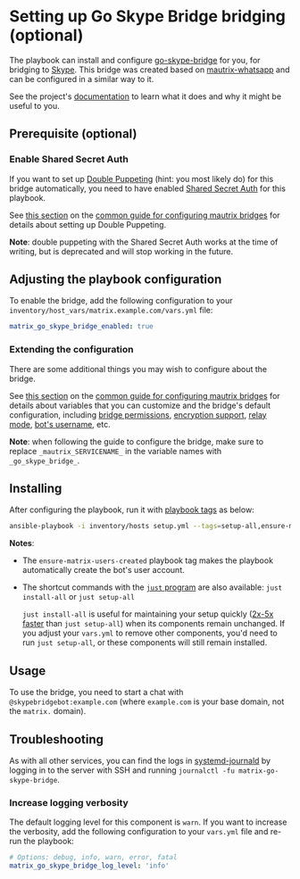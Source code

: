 # Setting up Go Skype Bridge bridging (optional)

The playbook can install and configure [go-skype-bridge](https://github.com/kelaresg/go-skype-bridge) for you, for bridging to [Skype](https://www.skype.com/). This bridge was created based on [mautrix-whatsapp](https://github.com/mautrix/whatsapp) and can be configured in a similar way to it.

See the project's [documentation](https://github.com/kelaresg/go-skype-bridge/blob/master/README.md) to learn what it does and why it might be useful to you.

## Prerequisite (optional)

### Enable Shared Secret Auth

If you want to set up [Double Puppeting](https://docs.mau.fi/bridges/general/double-puppeting.html) (hint: you most likely do) for this bridge automatically, you need to have enabled [Shared Secret Auth](configuring-playbook-shared-secret-auth.md) for this playbook.

See [this section](configuring-playbook-bridge-mautrix-bridges.md#set-up-double-puppeting-optional) on the [common guide for configuring mautrix bridges](configuring-playbook-bridge-mautrix-bridges.md) for details about setting up Double Puppeting.

**Note**: double puppeting with the Shared Secret Auth works at the time of writing, but is deprecated and will stop working in the future.

## Adjusting the playbook configuration

To enable the bridge, add the following configuration to your `inventory/host_vars/matrix.example.com/vars.yml` file:

```yaml
matrix_go_skype_bridge_enabled: true
```

### Extending the configuration

There are some additional things you may wish to configure about the bridge.

See [this section](configuring-playbook-bridge-mautrix-bridges.md#extending-the-configuration) on the [common guide for configuring mautrix bridges](configuring-playbook-bridge-mautrix-bridges.md) for details about variables that you can customize and the bridge's default configuration, including [bridge permissions](configuring-playbook-bridge-mautrix-bridges.md#configure-bridge-permissions-optional), [encryption support](configuring-playbook-bridge-mautrix-bridges.md#enable-encryption-optional), [relay mode](configuring-playbook-bridge-mautrix-bridges.md#enable-relay-mode-optional), [bot's username](configuring-playbook-bridge-mautrix-bridges.md#set-the-bots-username-optional), etc.

**Note**: when following the guide to configure the bridge, make sure to replace `_mautrix_SERVICENAME_` in the variable names with `_go_skype_bridge_`.

## Installing

After configuring the playbook, run it with [playbook tags](playbook-tags.md) as below:

<!-- NOTE: let this conservative command run (instead of install-all) to make it clear that failure of the command means something is clearly broken. -->
```sh
ansible-playbook -i inventory/hosts setup.yml --tags=setup-all,ensure-matrix-users-created,start
```

**Notes**:

- The `ensure-matrix-users-created` playbook tag makes the playbook automatically create the bot's user account.

- The shortcut commands with the [`just` program](just.md) are also available: `just install-all` or `just setup-all`

  `just install-all` is useful for maintaining your setup quickly ([2x-5x faster](../CHANGELOG.md#2x-5x-performance-improvements-in-playbook-runtime) than `just setup-all`) when its components remain unchanged. If you adjust your `vars.yml` to remove other components, you'd need to run `just setup-all`, or these components will still remain installed.

## Usage

To use the bridge, you need to start a chat with `@skypebridgebot:example.com` (where `example.com` is your base domain, not the `matrix.` domain).

## Troubleshooting

As with all other services, you can find the logs in [systemd-journald](https://www.freedesktop.org/software/systemd/man/systemd-journald.service.html) by logging in to the server with SSH and running `journalctl -fu matrix-go-skype-bridge`.

### Increase logging verbosity

The default logging level for this component is `warn`. If you want to increase the verbosity, add the following configuration to your `vars.yml` file and re-run the playbook:

```yaml
# Options: debug, info, warn, error, fatal
matrix_go_skype_bridge_log_level: 'info'
```
